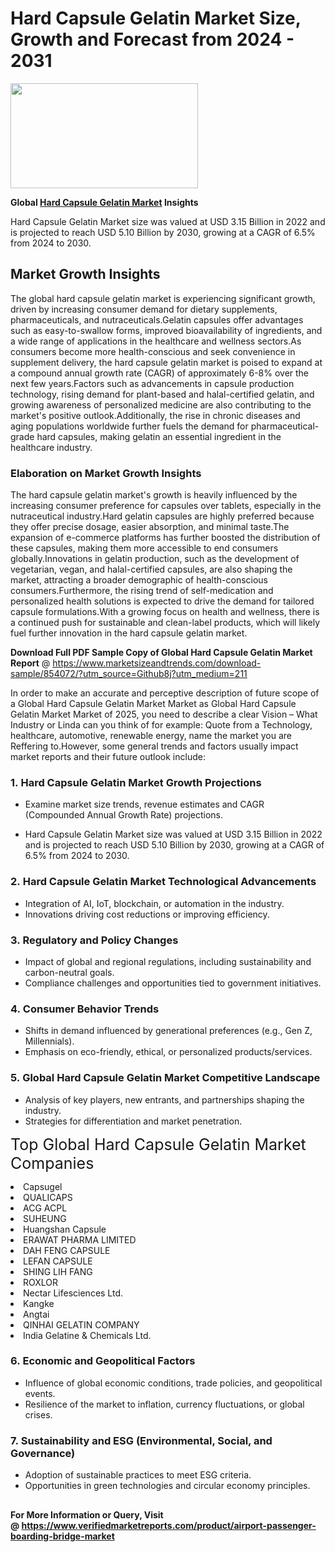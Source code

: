 <H1>Hard Capsule Gelatin Market Size, Growth and Forecast from 2024 - 2031</H1><img class="aligncenter size-medium wp-image-584254" src="https://thirdeyenews.in/wp-content/uploads/2024/09/Global-Market-Research-300x168.jpeg" alt="" width="300" height="168" /><p><strong>Global&nbsp;<a href="https://www.marketsizeandtrends.com/download-sample/854072/?utm_source=Github8j?utm_medium=211">Hard Capsule Gelatin Market</a> Insights</strong></p><p>Hard Capsule Gelatin Market size was valued at USD 3.15 Billion in 2022 and is projected to reach USD 5.10 Billion by 2030, growing at a CAGR of 6.5% from 2024 to 2030.</p><p><h2>Market Growth Insights</h2> <p>The global hard capsule gelatin market is experiencing significant growth, driven by increasing consumer demand for dietary supplements, pharmaceuticals, and nutraceuticals.Gelatin capsules offer advantages such as easy-to-swallow forms, improved bioavailability of ingredients, and a wide range of applications in the healthcare and wellness sectors.As consumers become more health-conscious and seek convenience in supplement delivery, the hard capsule gelatin market is poised to expand at a compound annual growth rate (CAGR) of approximately 6-8% over the next few years.Factors such as advancements in capsule production technology, rising demand for plant-based and halal-certified gelatin, and growing awareness of personalized medicine are also contributing to the market's positive outlook.Additionally, the rise in chronic diseases and aging populations worldwide further fuels the demand for pharmaceutical-grade hard capsules, making gelatin an essential ingredient in the healthcare industry.</p> <h3>Elaboration on Market Growth Insights</h3> <p>The hard capsule gelatin market's growth is heavily influenced by the increasing consumer preference for capsules over tablets, especially in the nutraceutical industry.Hard gelatin capsules are highly preferred because they offer precise dosage, easier absorption, and minimal taste.The expansion of e-commerce platforms has further boosted the distribution of these capsules, making them more accessible to end consumers globally.Innovations in gelatin production, such as the development of vegetarian, vegan, and halal-certified capsules, are also shaping the market, attracting a broader demographic of health-conscious consumers.Furthermore, the rising trend of self-medication and personalized health solutions is expected to drive the demand for tailored capsule formulations.With a growing focus on health and wellness, there is a continued push for sustainable and clean-label products, which will likely fuel further innovation in the hard capsule gelatin market.</p> <p><span class=""><strong>Download Full PDF Sample Copy of Global Hard Capsule Gelatin Market Report</strong> @ <a href="https://www.marketsizeandtrends.com/download-sample/854072/?utm_source=Github8j?utm_medium=211" target="_blank">https://www.marketsizeandtrends.com/download-sample/854072/?utm_source=Github8j?utm_medium=211</a></span></p><p>In order to make an accurate and perceptive description of future scope of a Global&nbsp;Hard Capsule Gelatin Market Market as Global&nbsp;Hard Capsule Gelatin Market Market of 2025, you need to describe a clear Vision &ndash; What Industry or Linda can you think of for example: Quote from a Technology, healthcare, automotive, renewable energy, name the market you are Reffering to.However, some general trends and factors usually impact market reports and their future outlook include:</p><h3>1.&nbsp;<strong>Hard Capsule Gelatin Market Growth Projections</strong></h3><ul><li>Examine market size trends, revenue estimates and CAGR (Compounded Annual Growth Rate) projections.</li><li><p>Hard Capsule Gelatin Market size was valued at USD 3.15 Billion in 2022 and is projected to reach USD 5.10 Billion by 2030, growing at a CAGR of 6.5% from 2024 to 2030.</p></li></ul><h3>2.&nbsp;<strong>Hard Capsule Gelatin Market Technological Advancements</strong></h3><ul><li>Integration of AI, IoT, blockchain, or automation in the industry.</li><li>Innovations driving cost reductions or improving efficiency.</li></ul><h3>3.&nbsp;<strong>Regulatory and Policy Changes</strong></h3><ul><li>Impact of global and regional regulations, including sustainability and carbon-neutral goals.</li><li>Compliance challenges and opportunities tied to government initiatives.</li></ul><h3>4.&nbsp;<strong>Consumer Behavior Trends</strong></h3><ul><li>Shifts in demand influenced by generational preferences (e.g., Gen Z, Millennials).</li><li>Emphasis on eco-friendly, ethical, or personalized products/services.</li></ul><h3>5.&nbsp;<strong>Global Hard Capsule Gelatin Market Competitive Landscape</strong></h3><ul><li>Analysis of key players, new entrants, and partnerships shaping the industry.</li><li>Strategies for differentiation and market penetration.</li></ul><p data-pm-slice="1 1 []"><span style="color: inherit; font-family: inherit; font-size: 25px;">Top Global Hard Capsule Gelatin Market Companies</span></p><div class="" data-test-id=""><p><li>Capsugel</li><li> QUALICAPS</li><li> ACG ACPL</li><li> SUHEUNG</li><li> Huangshan Capsule</li><li> ERAWAT PHARMA LIMITED</li><li> DAH FENG CAPSULE</li><li> LEFAN CAPSULE</li><li> SHING LIH FANG</li><li> ROXLOR</li><li> Nectar Lifesciences Ltd.</li><li> Kangke</li><li> Angtai</li><li> QINHAI GELATIN COMPANY</li><li> India Gelatine & Chemicals Ltd.</li></p></div><h3>6.&nbsp;<strong>Economic and Geopolitical Factors</strong></h3><ul><li>Influence of global economic conditions, trade policies, and geopolitical events.</li><li>Resilience of the market to inflation, currency fluctuations, or global crises.</li></ul><h3>7.&nbsp;<strong>Sustainability and ESG (Environmental, Social, and Governance)</strong></h3><ul><li>Adoption of sustainable practices to meet ESG criteria.</li><li>Opportunities in green technologies and circular economy principles.</li></ul><h2><strong style="font-size: 14px;">For More Information or Query, Visit @&nbsp;</strong><a style="background-color: #ffffff; font-size: 14px;" href="https://www.marketsizeandtrends.com/report/hard-capsule-gelatin-market/" target="_blank">https://www.verifiedmarketreports.com/product/airport-passenger-boarding-bridge-market</a></h2>